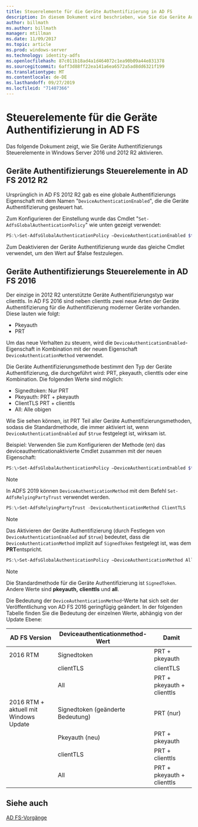 ```yaml
---
title: Steuerelemente für die Geräte Authentifizierung in AD FS
description: In diesem Dokument wird beschrieben, wie Sie die Geräte Authentifizierung in AD FS für Windows Server 2016 und 2012 R2 aktivieren.
author: billmath
ms.author: billmath
manager: mtillman
ms.date: 11/09/2017
ms.topic: article
ms.prod: windows-server
ms.technology: identity-adfs
ms.openlocfilehash: 87c011b18ad4a1d464072c1ea90b09a44e831378
ms.sourcegitcommit: 6aff3d88ff22ea141a6ea6572a5ad8dd6321f199
ms.translationtype: MT
ms.contentlocale: de-DE
ms.lasthandoff: 09/27/2019
ms.locfileid: "71407366"
---
```

# <a name="device-authentication-controls-in-ad-fs"></a>Steuerelemente für die Geräte Authentifizierung in AD FS
Das folgende Dokument zeigt, wie Sie Geräte Authentifizierungs Steuerelemente in Windows Server 2016 und 2012 R2 aktivieren.

## <a name="device-authentication-controls-in-ad-fs-2012-r2"></a>Geräte Authentifizierungs Steuerelemente in AD FS 2012 R2
Ursprünglich in AD FS 2012 R2 gab es eine globale Authentifizierungs Eigenschaft mit dem Namen "`DeviceAuthenticationEnabled`", die die Geräte Authentifizierung gesteuert hat.

Zum Konfigurieren der Einstellung wurde das Cmdlet "`Set-AdfsGlobalAuthenticationPolicy`" wie unten gezeigt verwendet:


``` powershell
PS:\>Set-AdfsGlobalAuthenticationPolicy –DeviceAuthenticationEnabled $true
```



Zum Deaktivieren der Geräte Authentifizierung wurde das gleiche Cmdlet verwendet, um den Wert auf $false festzulegen.

## <a name="device-authentication-controls-in-ad-fs-2016"></a>Geräte Authentifizierungs Steuerelemente in AD FS 2016
Der einzige in 2012 R2 unterstützte Geräte Authentifizierungstyp war clienttls.  In AD FS 2016 sind neben clienttls zwei neue Arten der Geräte Authentifizierung für die Authentifizierung moderner Geräte vorhanden.  Diese lauten wie folgt:
- Pkeyauth
- PRT

Um das neue Verhalten zu steuern, wird die `DeviceAuthenticationEnabled`-Eigenschaft in Kombination mit der neuen Eigenschaft `DeviceAuthenticationMethod` verwendet.  

Die Geräte Authentifizierungsmethode bestimmt den Typ der Geräte Authentifizierung, die durchgeführt wird: PRT, pkeyauth, clienttls oder eine Kombination.
Die folgenden Werte sind möglich:
 - Signedtoken: Nur PRT
 - Pkeyauth: PRT + pkeyauth
 - ClientTLS PRT + clienttls
 - All: Alle obigen

Wie Sie sehen können, ist PRT Teil aller Geräte Authentifizierungsmethoden, sodass die Standardmethode, die immer aktiviert ist, wenn `DeviceAuthenticationEnabled` auf `$true` festgelegt ist, wirksam ist.

Beispiel: Verwenden Sie zum Konfigurieren der Methode (en) das deviceauthenticationaktivierte Cmdlet zusammen mit der neuen Eigenschaft:

``` powershell
PS:\>Set-AdfsGlobalAuthenticationPolicy –DeviceAuthenticationEnabled $true
```

>[!NOTE]
> In ADFS 2019 können `DeviceAuthenticationMethod` mit dem Befehl `Set-AdfsRelyingPartyTrust` verwendet werden.

``` powershell
PS:\>Set-AdfsRelyingPartyTrust -DeviceAuthenticationMethod ClientTLS
```

>[!NOTE]
> Das Aktivieren der Geräte Authentifizierung (durch Festlegen von `DeviceAuthenticationEnabled` auf `$true`) bedeutet, dass die `DeviceAuthenticationMethod` implizit auf `SignedToken` festgelegt ist, was dem **PRT**entspricht.


``` powershell
PS:\>Set-AdfsGlobalAuthenticationPolicy –DeviceAuthenticationMethod All
```
> [!NOTE]
> Die Standardmethode für die Geräte Authentifizierung ist `SignedToken`.  Andere Werte sind **pkeyauth,** <strong>clienttls</strong> und **all**.

Die Bedeutung der `DeviceAuthenticationMethod`-Werte hat sich seit der Veröffentlichung von AD FS 2016 geringfügig geändert.  In der folgenden Tabelle finden Sie die Bedeutung der einzelnen Werte, abhängig von der Update Ebene:


|AD FS Version|Deviceauthenticationmethod-Wert|Damit|
| ----- | ----- | ----- |
|2016 RTM|Signedtoken|PRT + pkeyauth|
||clientTLS|clientTLS|
||All|PRT + pkeyauth + clienttls|
|2016 RTM + aktuell mit Windows Update|Signedtoken (geänderte Bedeutung)|PRT (nur)|
||Pkeyauth (neu)|PRT + pkeyauth|
||clientTLS|PRT + clienttls|
||All|PRT + pkeyauth + clienttls|

## <a name="see-also"></a>Siehe auch
[AD FS-Vorgänge](../../ad-fs/AD-FS-2016-Operations.md)
